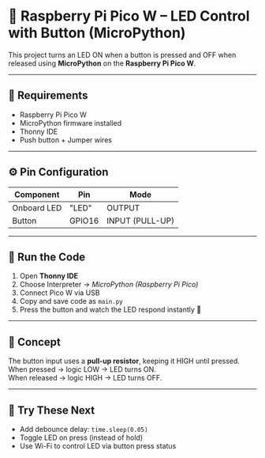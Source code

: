 # 🔘 Raspberry Pi Pico W – LED Control with Button (MicroPython)

This project turns an LED ON when a button is pressed and OFF when released using **MicroPython** on the **Raspberry Pi Pico W**.

---

## 🧰 Requirements
- Raspberry Pi Pico W
- MicroPython firmware installed
- Thonny IDE
- Push button + Jumper wires

---

## ⚙️ Pin Configuration
| Component | Pin | Mode |
|------------|-----|------|
| Onboard LED | "LED" | OUTPUT |
| Button | GPIO16 | INPUT (PULL-UP) |

---

## 🚀 Run the Code
1. Open **Thonny IDE**  
2. Choose Interpreter → *MicroPython (Raspberry Pi Pico)*  
3. Connect Pico W via USB  
4. Copy and save code as `main.py`  
5. Press the button and watch the LED respond instantly 🔆  

---

## 🧩 Concept
The button input uses a **pull-up resistor**, keeping it HIGH until pressed.  
When pressed → logic LOW → LED turns ON.  
When released → logic HIGH → LED turns OFF.  

---

## 🔧 Try These Next
- Add debounce delay: `time.sleep(0.05)`
- Toggle LED on press (instead of hold)
- Use Wi-Fi to control LED via button press status  
